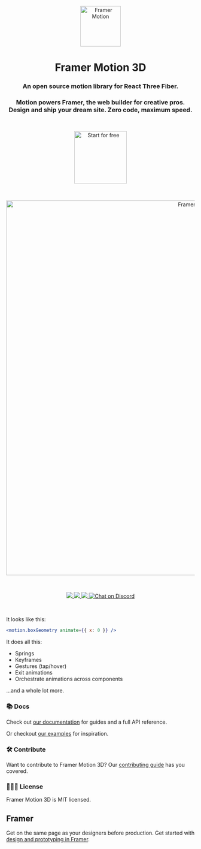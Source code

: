 <p align="center">
  <img src="https://user-images.githubusercontent.com/22095598/123793419-f5528800-d8e1-11eb-8c5f-e2dad45a9c81.png" width="108" height="108" alt="Framer Motion" />
</p>
<h1 align="center">Framer Motion 3D</h1>
<h3 align="center">
  An open source motion library for React Three Fiber.
</h3>
<h3 align="center">Motion powers Framer, the web builder for creative pros. Design and ship your dream site. Zero code, maximum speed.
</h3>
<br/>
<p align="center">
  <a href="https://www.framer.com?utm_source=motion-readme">
    <img src="https://framerusercontent.com/images/atXqxn4JhKm4LXVncdNjkKV7yCU.png" width="140" alt="Start for free" />
  </a>
</p>
<br/>
<p align="center">
  <a href="https://www.framer.com?utm_source=motion-readme">
    <img src="https://framerusercontent.com/images/pMSOmGP2V8sSaZRV2D7i4HTBTe4.png" width="1000" alt="Framer Banner" />
  </a>
</p>

<br>

<p align="center">
  <a href="https://www.npmjs.com/package/framer-motion-3d" target="_blank">
    <img src="https://img.shields.io/npm/v/framer-motion-3d.svg?style=flat-square" />
  </a>
  <a href="https://www.npmjs.com/package/framer-motion-3d" target="_blank">
  <img src="https://img.shields.io/npm/dm/framer-motion-3d.svg?style=flat-square" />
  </a>
  <a href="https://twitter.com/framer" target="_blank">
  <img src="https://img.shields.io/twitter/follow/framer.svg?style=social&label=Follow"  />
  </a>
  <a href="https://discord.gg/DfkSpYe" target="_blank">
  <img src="https://img.shields.io/discord/308323056592486420.svg?logo=discord&logoColor=white" alt="Chat on Discord">
  </a>
</p>

<br>

It looks like this:

```jsx
<motion.boxGeometry animate={{ x: 0 }} />
```

It does all this:

-   Springs
-   Keyframes
-   Gestures (tap/hover)
-   Exit animations
-   Orchestrate animations across components

...and a whole lot more.

### 📚 Docs

Check out [our documentation](https://www.framer.com/docs/three-introduction/?utm_source=motion-readme-docs) for guides and a full API reference.

Or checkout [our examples](https://www.framer.com/docs/three-introduction/#examples?utm_source=motion-readme-docs) for inspiration.

### 🛠 Contribute

Want to contribute to Framer Motion 3D? Our [contributing guide](https://github.com/framer/motion/blob/master/CONTRIBUTING.md) has you covered.

### 👩🏻‍⚖️ License

Framer Motion 3D is MIT licensed.

## Framer

Get on the same page as your designers before production. Get started with [design and prototyping in Framer](https://www.framer.com/?utm_source=motion-readme).
